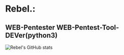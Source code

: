 # Rebel.:
## WEB-Pentester WEB-Pentest-Tool-DEVer(python3)

![Rebel's GitHub stats](https://github-readme-stats.vercel.app/api?username=R4be1&show_icons=true&theme=radical) 
